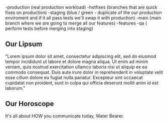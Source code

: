 -production (real production workload)
    -hotfixes (branches that are quick fixes on production)
-staging (blue / green - duplicate of the our production enviroment and if it all pass tests we'll swap it with production)
-main (main branch where we are going to merge all our features)
    -features
-qa ( perform tests before merging into staging)

## Our Lipsum

"Lorem ipsum dolor sit amet, consectetur adipiscing elit, sed do eiusmod tempor incididunt ut labore et dolore magna aliqua. Ut enim ad minim veniam, quis nostrud exercitation ullamco laboris nisi ut aliquip ex ea commodo consequat. Duis aute irure dolor in reprehenderit in voluptate velit esse cillum dolore eu fugiat nulla pariatur. Excepteur sint occaecat cupidatat non proident, sunt in culpa qui officia deserunt mollit anim id est laborum."

## Our Horoscope
It's all about HOW you communicate today, Water Bearer.     